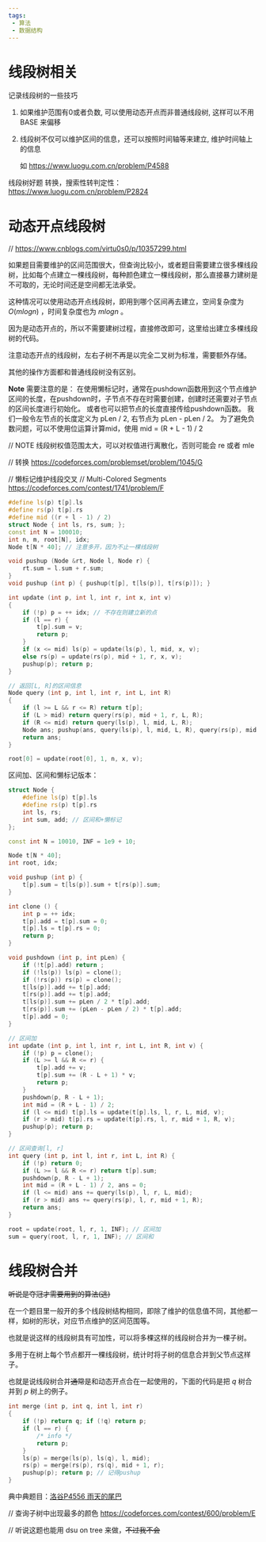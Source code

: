 ```yaml
---
tags:
 - 算法
 - 数据结构
---
```


# 线段树相关

记录线段树的一些技巧

1. 如果维护范围有0或者负数, 可以使用动态开点而非普通线段树, 这样可以不用 BASE 来偏移

2. 线段树不仅可以维护区间的信息，还可以按照时间轴等来建立, 维护时间轴上的信息

   如 https://www.luogu.com.cn/problem/P4588

线段树好题
转换，搜索性转判定性：https://www.luogu.com.cn/problem/P2824

# 动态开点线段树

// https://www.cnblogs.com/virtu0s0/p/10357299.html

如果题目需要维护的区间范围很大，但查询比较小，或者题目需要建立很多棵线段树，比如每个点建立一棵线段树，每种颜色建立一棵线段树，那么直接暴力建树是不可取的，无论时间还是空间都无法承受。

这种情况可以使用动态开点线段树，即用到哪个区间再去建立，空间复杂度为 $O(mlogn)$ ，时间复杂度也为 $mlogn$ 。

因为是动态开点的，所以不需要建树过程，直接修改即可，这里给出建立多棵线段树的代码。

注意动态开点的线段树，左右子树不再是以完全二叉树为标准，需要额外存储。

其他的操作方面都和普通线段树没有区别。

**Note** 需要注意的是：
在使用懒标记时，通常在pushdown函数用到这个节点维护区间的长度，在pushdown时，子节点不存在时需要创建，创建时还需要对子节点的区间长度进行初始化。
或者也可以把节点的长度直接传给pushdown函数。
我们一般令左节点的长度定义为 pLen / 2, 右节点为 pLen - pLen / 2。
为了避免负数问题，可以不使用位运算计算mid，使用 mid = (R + L - 1) / 2

// NOTE 线段树权值范围太大，可以对权值进行离散化，否则可能会 re 或者 mle

// 转换  https://codeforces.com/problemset/problem/1045/G

// 懒标记维护线段交叉
// Multi-Colored Segments https://codeforces.com/contest/1741/problem/F

```c++
#define ls(p) t[p].ls
#define rs(p) t[p].rs
#define mid ((r + l - 1) / 2)
struct Node { int ls, rs, sum; };
const int N = 100010;
int n, m, root[N], idx;
Node t[N * 40]; // 注意多开，因为不止一棵线段树

void pushup (Node &rt, Node l, Node r) {
    rt.sum = l.sum + r.sum;
}
void pushup (int p) { pushup(t[p], t[ls(p)], t[rs(p)]); }

int update (int p, int l, int r, int x, int v)
{
    if (!p) p = ++ idx; // 不存在则建立新的点
    if (l == r) {
        t[p].sum = v;
        return p;
    }
    if (x <= mid) ls(p) = update(ls(p), l, mid, x, v);
    else rs(p) = update(rs(p), mid + 1, r, x, v);
    pushup(p); return p;
}

// 返回[L, R]的区间信息
Node query (int p, int l, int r, int L, int R)
{
    if (l >= L && r <= R) return t[p];
    if (L > mid) return query(rs(p), mid + 1, r, L, R);
    if (R <= mid) return query(ls(p), l, mid, L, R);
    Node ans; pushup(ans, query(ls(p), l, mid, L, R), query(rs(p), mid + 1, r, L, R));
    return ans;
}

root[0] = update(root[0], 1, n, x, v);
```

区间加、区间和懒标记版本：
```c++
struct Node {
    #define ls(p) t[p].ls
    #define rs(p) t[p].rs
    int ls, rs;
    int sum, add; // 区间和+懒标记
};

const int N = 10010, INF = 1e9 + 10;

Node t[N * 40];
int root, idx;

void pushup (int p) {
    t[p].sum = t[ls(p)].sum + t[rs(p)].sum;
}

int clone () {
    int p = ++ idx;
    t[p].add = t[p].sum = 0;
    t[p].ls = t[p].rs = 0;
    return p;
}

void pushdown (int p, int pLen) {
    if (!t[p].add) return ;
    if (!ls(p)) ls(p) = clone();
    if (!rs(p)) rs(p) = clone();
    t[ls(p)].add += t[p].add;
    t[rs(p)].add += t[p].add;
    t[ls(p)].sum += pLen / 2 * t[p].add;
    t[rs(p)].sum += (pLen - pLen / 2) * t[p].add;
    t[p].add = 0;
}

// 区间加
int update (int p, int l, int r, int L, int R, int v) {
    if (!p) p = clone();
    if (L >= l && R <= r) {
        t[p].add += v;
        t[p].sum += (R - L + 1) * v;
        return p;
    }
    pushdown(p, R - L + 1);
    int mid = (R + L - 1) / 2;
    if (l <= mid) t[p].ls = update(t[p].ls, l, r, L, mid, v);
    if (r > mid) t[p].rs = update(t[p].rs, l, r, mid + 1, R, v);
    pushup(p); return p;
}

// 区间查询[l, r]
int query (int p, int l, int r, int L, int R) {
    if (!p) return 0;
    if (L >= l && R <= r) return t[p].sum;
    pushdown(p, R - L + 1);
    int mid = (R + L - 1) / 2, ans = 0;
    if (l <= mid) ans += query(ls(p), l, r, L, mid);
    if (r > mid) ans += query(rs(p), l, r, mid + 1, R);
    return ans;
}

root = update(root, l, r, 1, INF); // 区间加
sum = query(root, l, r, 1, INF); // 区间和
```

# 线段树合并

~~听说是夺冠才需要用到的算法(逃)~~

在一个题目里一般开的多个线段树结构相同，即除了维护的信息值不同，其他都一样，如树的形状，对应节点维护的区间范围等。

也就是说这样的线段树具有可加性，可以将多棵这样的线段树合并为一棵子树。

多用于在树上每个节点都开一棵线段树，统计时将子树的信息合并到父节点这样子。

也就是说线段树合并~~通常~~是和动态开点合在一起使用的，下面的代码是把 $q$ 树合并到 $p$ 树上的例子。

```c++
int merge (int p, int q, int l, int r)
{
    if (!p) return q; if (!q) return p;
    if (l == r) {
        /* info */
        return p;
    }
    ls(p) = merge(ls(p), ls(q), l, mid);
    rs(p) = merge(rs(p), rs(q), mid + 1, r);
    pushup(p); return p; // 记得pushup
}
```

典中典题目：[洛谷P4556 雨天的尾巴](https://www.luogu.com.cn/problem/P4556)

// 查询子树中出现最多的颜色  https://codeforces.com/contest/600/problem/E

// 听说这题也能用 dsu on tree 来做，~~不过我不会~~